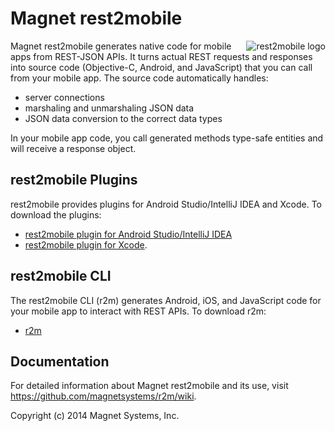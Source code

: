 # Magnet rest2mobile

<img src="http://developer.magnet.com/tmp/img/logo_r2m_main.png"
 alt="rest2mobile logo" title="rest2mobile" align="right" />

Magnet rest2mobile generates native code for mobile apps from REST-JSON APIs. It turns actual REST requests and responses into source code (Objective-C, Android, and JavaScript) that you can call from your mobile app. The source code automatically handles:

* server connections
* marshaling and unmarshaling JSON data
* JSON data conversion to the correct data types

In your mobile app code, you call generated methods type-safe entities and will receive a response object.

## rest2mobile Plugins

rest2mobile provides plugins for Android Studio/IntelliJ IDEA and Xcode. To download the plugins:

* [rest2mobile plugin for Android Studio/IntelliJ IDEA](https://github.com/magnetsystems/r2m-plugin-android/)
* [rest2mobile plugin for Xcode](https://github.com/magnetsystems/r2m-plugin-ios/). 

## rest2mobile CLI

The rest2mobile CLI (r2m) generates Android, iOS, and JavaScript code for your mobile app to interact with REST APIs. To download r2m:

* [r2m](https://github.com/magnetsystems/r2m-cli/)


## Documentation

For detailed information about Magnet rest2mobile and its use, visit https://github.com/magnetsystems/r2m/wiki.

Copyright (c) 2014 Magnet Systems, Inc.

<!---
## License

Distributed under Apache license version 2.0.
-->

